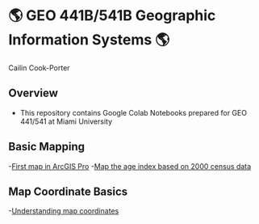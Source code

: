 # 🌎 GEO 441B/541B Geographic Information Systems 🌎

Cailin Cook-Porter

## Overview
- This repository contains Google Colab Notebooks prepared for GEO 441/541 at Miami University

## Basic Mapping

-[First map in ArcGIS Pro](https://github.com/cookpoca/gis-project-portfolio-geo441-541b/blob/main/Basic_Mapping/first-arcgis-mapping.ipynb)
-[Map the age index based on 2000 census data](https://github.com/cookpoca/gis-project-portfolio-geo441-541b/blob/main/Basic_Mapping/age-index-mapping.ipynb)

## Map Coordinate Basics

-[Understanding map coordinates](https://github.com/cookpoca/gis-project-portfolio-geo441-541b/blob/main/Map_Coordinate_Basics/understanding-coordinates.ipynb)
